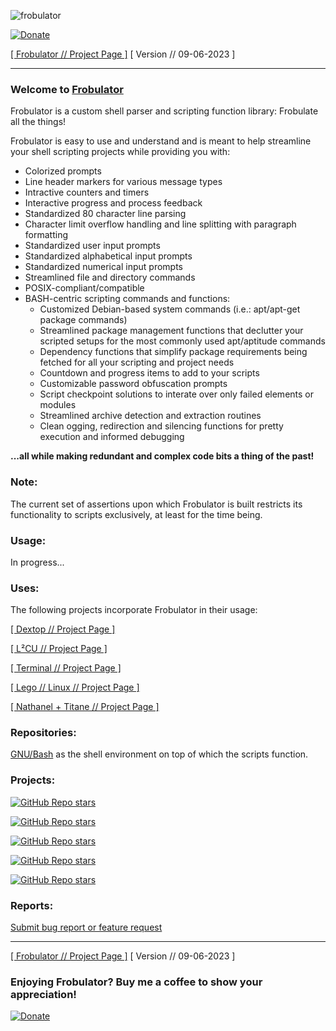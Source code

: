 ![frobulator](https://raw.githubusercontent.com/nathaneltitane/frobulator/main/frobulator.svg)

[![Donate](https://img.shields.io/badge/Donate-PayPal-000000.svg?style=for-the-badge)](https://www.paypal.com/donate/?hosted_button_id=2WZT7PCW3XDX6)

[[ Frobulator // Project Page ]](https://github.com/nathaneltitane/frobulator) [ Version // 09-06-2023 ]

---

### Welcome to [Frobulator](https://frobulator.app)

Frobulator is a custom shell parser and scripting function library: Frobulate all the things!

Frobulator is easy to use and understand and is meant to help streamline your shell scripting projects while providing you with:

- Colorized prompts
- Line header markers for various message types
- Intractive counters and timers
- Interactive progress and process feedback
- Standardized 80 character line parsing
- Character limit overflow handling and line splitting with paragraph formatting
- Standardized user input prompts
- Standardized alphabetical input prompts
- Standardized numerical input prompts
- Streamlined file and directory commands
- POSIX-compliant/compatible
- BASH-centric scripting commands and functions:
   - Customized Debian-based system commands (i.e.: apt/apt-get package commands)
   - Streamlined package management functions that declutter your scripted setups for the most commonly used apt/aptitude commands
   - Dependency functions that simplify package requirements being fetched for all your scripting and project needs
   - Countdown and progress items to add to your scripts
   - Customizable password obfuscation prompts
   - Script checkpoint solutions to interate over only failed elements or modules
   - Streamlined archive detection and extraction routines
   - Clean ogging, redirection and silencing functions for pretty execution and informed debugging

**...all while making redundant and complex code bits a thing of the past!**

### Note:

The current set of assertions upon which Frobulator is built restricts its functionality to scripts exclusively, at least for the time being.

### Usage:

In progress...

### Uses:

The following projects incorporate Frobulator in their usage:

[[ Dextop // Project Page ]](https://github.com/nathaneltitane/dextop)

[[ L²CU // Project Page ]](https://github.com/nathaneltitane/l2cu)

[[ Terminal // Project Page ]](https://github.com/nathaneltitane/terminal)

[[ Lego // Linux // Project Page ]](https://github.com/nathaneltitane/legolinux)

[[ Nathanel + Titane // Project Page ]](https://github.com/nathaneltitane/nathaneltitane)

### Repositories:

[GNU/Bash](https://github.com/gitGNU/gnu_bash) as the shell environment on top of which the scripts function.

### Projects:

[![GitHub Repo stars](https://img.shields.io/github/stars/nathaneltitane/dextop?style=for-the-badge&logo=gnubash&logoColor=ffffff&label=DEXTOP)](https://github.com/nathaneltitane/dextop)

[![GitHub Repo stars](https://img.shields.io/github/stars/nathaneltitane/l2cu?style=for-the-badge&logo=gnubash&logoColor=ffffff&label=L²CU)](https://github.com/nathaneltitane/l2cu)

[![GitHub Repo stars](https://img.shields.io/github/stars/nathaneltitane/terminal?style=for-the-badge&logo=gnubash&logoColor=ffffff&label=TERMINAL)](https://github.com/nathaneltitane/terminal)

[![GitHub Repo stars](https://img.shields.io/github/stars/nathaneltitane/legolinux?style=for-the-badge&logo=gnubash&logoColor=ffffff&label=LEGO//LINUX)](https://github.com/nathaneltitane/legolinux)

[![GitHub Repo stars](https://img.shields.io/github/stars/nathaneltitane/nathaneltitane?style=for-the-badge&logo=gnubash&logoColor=ffffff&label=NATHANEL+TITANE)](https://github.com/nathaneltitane/nathaneltitane)

### Reports:

[Submit bug report or feature request](https://github.com/nathaneltitane/terminal/issues)

---

[[ Frobulator // Project Page ]](https://github.com/nathaneltitane/frobulator) [ Version // 09-06-2023 ]

### Enjoying Frobulator? Buy me a coffee to show your appreciation!

[![Donate](https://img.shields.io/badge/Donate-PayPal-000000.svg?style=for-the-badge)](https://www.paypal.com/donate/?hosted_button_id=2WZT7PCW3XDX6)
